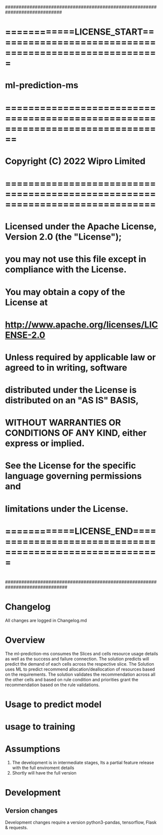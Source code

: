 #############################################################################
#  ============LICENSE_START=======================================================
#  ml-prediction-ms
#  ================================================================================
#   Copyright (C) 2022 Wipro Limited
#   ==============================================================================
#     Licensed under the Apache License, Version 2.0 (the "License");
#     you may not use this file except in compliance with the License.
#     You may obtain a copy of the License at
#
#          http://www.apache.org/licenses/LICENSE-2.0
#
#     Unless required by applicable law or agreed to in writing, software
#     distributed under the License is distributed on an "AS IS" BASIS,
#     WITHOUT WARRANTIES OR CONDITIONS OF ANY KIND, either express or implied.
#     See the License for the specific language governing permissions and
#     limitations under the License.
#  ============LICENSE_END=========================================================
#
###############################################################################




# Changelog
All changes are logged in Changelog.md

# Overview
The ml-prediction-ms consumes the Slices and cells resource usage details as well as the success and failure connection.
The solution predicts will predict the demand of each cells across the respective slice. 
The Solution uses ML to predict recommend allocation/deallocation of resources based on the requirements. The solution validates the recommendation across all the other cells and based on rule condition and priorities grant the recommendation based on the rule validations. 


# Usage to predict model
# usage to training

# Assumptions
1. The development is in intermediate stages, Its a partial feature release with the full enviroment details 
2. Shortly will have the full version


# Development
## Version changes
Development changes require a version python3-pandas, tensorflow, Flask & requests. 



